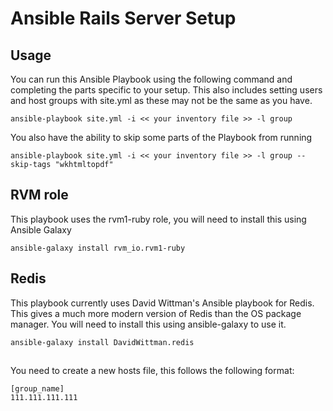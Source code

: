# Ansible Rails Server Setup

## Usage

You can run this Ansible Playbook using the following command and completing the parts specific to your setup.
This also includes setting users and host groups with site.yml as these may not be the same as you have.

```
ansible-playbook site.yml -i << your inventory file >> -l group
```

You also have the ability to skip some parts of the Playbook from running

```
ansible-playbook site.yml -i << your inventory file >> -l group --skip-tags "wkhtmltopdf"
```

## RVM role
This playbook uses the rvm1-ruby role, you will need to install this using Ansible Galaxy
```
ansible-galaxy install rvm_io.rvm1-ruby
```

## Redis
This playbook currently uses David Wittman's Ansible playbook for Redis.
This gives a much more modern version of Redis than the OS package manager.
You will need to install this using ansible-galaxy to use it.
```
ansible-galaxy install DavidWittman.redis
```

##
You need to create a new hosts file, this follows the following format:
```
[group_name]
111.111.111.111
```

